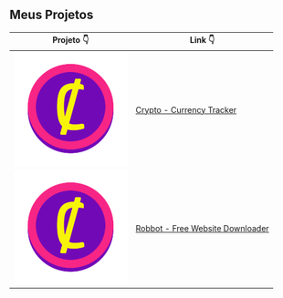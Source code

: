## Meus Projetos

Projeto 👇 | Link 👇
------------ | -------------
![CryptoCoin](/images/cryptoc.png) | [Crypto - Currency Tracker](https://devsaylas.github.io/crypto)
![Robbot](/images/cryptoc.png) | [Robbot - Free Website Downloader](https://devsaylas.github.io/robbot)
